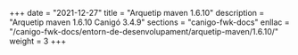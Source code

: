 +++
date        = "2021-12-27"
title       = "Arquetip maven 1.6.10"
description = "Arquetip maven 1.6.10 Canigó 3.4.9"
sections    = "canigo-fwk-docs"
enllac		= "/canigo-fwk-docs/entorn-de-desenvolupament/arquetip-maven/1.6.10/"
weight		= 3
+++
